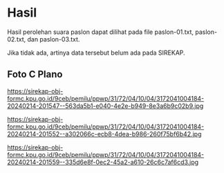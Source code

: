 # Hasil

Hasil perolehan suara paslon dapat dilihat pada file paslon-01.txt, paslon-02.txt, dan paslon-03.txt.

Jika tidak ada, artinya data tersebut belum ada pada SIREKAP.

## Foto C Plano

https://sirekap-obj-formc.kpu.go.id/9ceb/pemilu/ppwp/31/72/04/10/04/3172041004184-20240214-201547--563da5b1-e040-4e2e-b949-8e3a6b9c02b9.jpg

https://sirekap-obj-formc.kpu.go.id/9ceb/pemilu/ppwp/31/72/04/10/04/3172041004184-20240214-201552--a302066c-ecb8-4dea-b986-260f75bf6b42.jpg

https://sirekap-obj-formc.kpu.go.id/9ceb/pemilu/ppwp/31/72/04/10/04/3172041004184-20240214-201559--335d6e8f-0ec2-45a2-a610-26c6c7af6cd3.jpg
